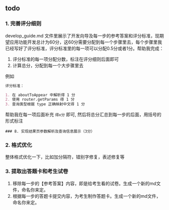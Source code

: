 ## todo

### 1. 完善评分细则

develop_guide.md 文件里展示了开发向导及每一步的参考答案和评分标准，现期望应用功能开发总计为60分，这60分需要分配到每一个步骤里去，每个步骤里我已经写好了评分标准，评分标准里的每一项可以分配0.5分或者1分。帮助我完成：
1. 评分标准的每一项分配分数，标注在评分细则后面即可
2. 计算总分，分配到每一个大步骤里去

例如

```md
评分标准：

1. 在 aboutToAppear 中解析得 1 分
2. 使用 router.getParams 得 1 分
3. 查询类型根据 type 正确映射中文得 1 分
```
帮助我在每一项后面补充 `得x分` 即可, 然后将总分汇总到每一步的后面，用括号的形式标注

```
### 8. 实现结果页参数解析及查询信息展示（3分）
```


### 2. 格式优化

整体格式优化一下，比如加分隔符，错别字修复，表述修复等

### 3. 提取出答题卡和考生试卷

1. 移除每一步的【参考答案】内容，即是给考生看的试卷。生成一个新的md文件，命名你来定。
2. 根据每一步的答题卡提交内容，为考生制作答题卡。生成一个新的md文件，命名你来定。
